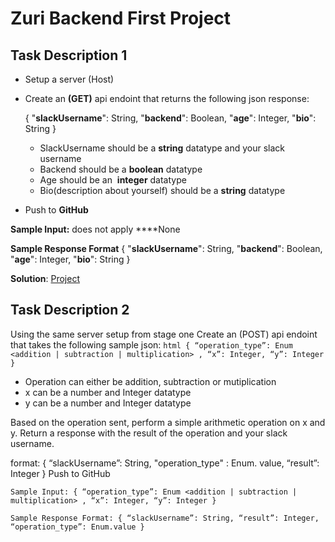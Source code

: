 # Zuri Backend First Project

## Task Description 1

- Setup a server (Host)
- Create an **(GET)** api endoint that returns the following json response:

  { "**slackUsername**": String, "**backend**": Boolean, "**age**": Integer, "**bio**": String }

  - SlackUsername should be a **string** datatype and your slack username
  - Backend should be a **boolean** datatype
  - Age should be an  **integer** datatype
  - Bio(description about yourself) should be a **string** datatype

- Push to **GitHub**

**Sample Input:** does not apply
\*\*\*\*None

**Sample Response Format**
{ "**slackUsername**": String, "**backend**": Boolean, "**age**": Integer, "**bio**": String }

**Solution**: [Project](https://first-uajbem42zq-uc.a.run.app/)

## Task Description 2

Using the same server setup from stage one
Create an (POST) api endoint that takes the following sample json:
`html { “operation_type”: Enum <addition | subtraction | multiplication> , “x”: Integer, “y”: Integer }`

- Operation can either be addition, subtraction or mutiplication
- x can be a number and Integer datatype
- y can be a number and Integer datatype

Based on the operation sent, perform a simple arithmetic operation on x and y. Return a response with the result of the operation and your slack username.

format: { “slackUsername”: String, "operation_type" : Enum. value, “result”: Integer }
Push to GitHub

`Sample Input: { “operation_type”: Enum <addition | subtraction | multiplication> , “x”: Integer, “y”: Integer }`

`Sample Response Format: { “slackUsername”: String, “result”: Integer, “operation_type”: Enum.value }`
